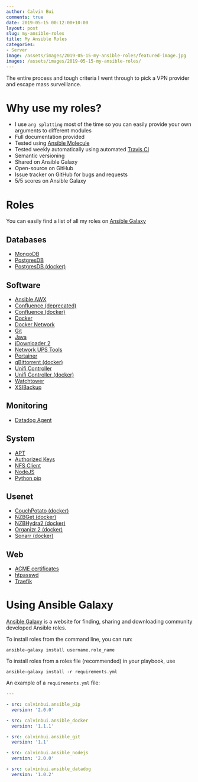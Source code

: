 ```yaml
---
author: Calvin Bui
comments: true
date: 2019-05-15 00:12:00+10:00
layout: post
slug: my-ansible-roles
title: My Ansible Roles
categories:
- Server
image: /assets/images/2019-05-15-my-ansible-roles/featured-image.jpg
images: /assets/images/2019-05-15-my-ansible-roles/
---
```


The entire process and tough criteria I went through to pick a VPN provider and escape mass surveillance.

<!-- more -->

# Why use my roles?
- I use `arg splatting` most of the time so you can easily provide your own arguments to different modules
- Full documentation provided
- Tested using [Ansible Molecule](https://github.com/ansible/molecule)
- Tested weekly automatically using automated [Travis CI](https://travis-ci.com/)
- Semantic versioning
- Shared on Ansible Galaxy
- Open-source on GitHub
- Issue tracker on GitHub for bugs and requests
- 5/5 scores on Ansible Galaxy

# Roles
You can easily find a list of all my roles on [Ansible Galaxy](https://galaxy.ansible.com/calvinbui)

## Databases
- [MongoDB](https://galaxy.ansible.com/calvinbui/ansible_mongodb)
- [PostgresDB](https://galaxy.ansible.com/calvinbui/ansible-postgres)
- [PostgresDB (docker)](https://galaxy.ansible.com/calvinbui/ansible-postgres-docker)

## Software
- [Ansible AWX](https://galaxy.ansible.com/calvinbui/ansible_awx)
- [Confluence (deprecated)](https://galaxy.ansible.com/calvinbui/ansible-confluence)
- [Confluence (docker)](https://galaxy.ansible.com/calvinbui/ansible-confluence-docker)
- [Docker](https://galaxy.ansible.com/calvinbui/ansible_docker)
- [Docker Network](https://galaxy.ansible.com/calvinbui/ansible_docker_network)
- [Git](https://galaxy.ansible.com/calvinbui/ansible_git)
- [Java](https://galaxy.ansible.com/calvinbui/ansible_java)
- [jDownloader 2](https://galaxy.ansible.com/calvinbui/ansible_jdownloader_docker)
- [Network UPS Tools](https://galaxy.ansible.com/calvinbui/ansible_nut)
- [Portainer](https://galaxy.ansible.com/calvinbui/ansible_portainer)
- [qBittorrent (docker)](https://galaxy.ansible.com/calvinbui/ansible_qbittorrent_docker)
- [Unifi Controller](https://galaxy.ansible.com/calvinbui/ansible-unifi)
- [Unifi Controller (docker)](https://galaxy.ansible.com/calvinbui/ansible_unifi_docker)
- [Watchtower](https://galaxy.ansible.com/calvinbui/ansible_watchtower)
- [XSIBackup](https://galaxy.ansible.com/calvinbui/ansible_xsibackup)

## Monitoring
- [Datadog Agent](https://galaxy.ansible.com/calvinbui/ansible_datadog)

## System
- [APT](https://galaxy.ansible.com/calvinbui/ansible_apt)
- [Authorized Keys](https://galaxy.ansible.com/calvinbui/ansible_authorized_keys)
- [NFS Client](https://galaxy.ansible.com/calvinbui/ansible_nfs_client)
- [NodeJS](https://galaxy.ansible.com/calvinbui/ansible_nodejs)
- [Python pip](https://galaxy.ansible.com/calvinbui/ansible_pip)

## Usenet
- [CouchPotato (docker)](https://galaxy.ansible.com/calvinbui/ansible_couchpotato_docker)
- [NZBGet (docker)](https://galaxy.ansible.com/calvinbui/ansible_nzbget_docker)
- [NZBHydra2 (docker)](https://galaxy.ansible.com/calvinbui/ansible_nzbhydra_docker)
- [Organizr 2 (docker)](https://galaxy.ansible.com/calvinbui/ansible_organizr_docker)
- [Sonarr (docker)](https://galaxy.ansible.com/calvinbui/ansible_sonarr_docker)

## Web
- [ACME certificates](https://galaxy.ansible.com/calvinbui/ansible_acme_certificates)
- [htpasswd](https://galaxy.ansible.com/calvinbui/ansible_htpasswd)
- [Traefik](https://galaxy.ansible.com/calvinbui/ansible_traefik)

# Using Ansible Galaxy

[Ansible Galaxy](https://galaxy.ansible.com/home) is a website for finding, sharing and downloading community developed Ansible roles.

To install roles from the command line, you can run:

`ansible-galaxy install username.role_name`

To install roles from a roles file (recommended) in your playbook, use

`ansible-galaxy install -r requirements.yml`

An example of a `requirements.yml` file:

```yaml
---

- src: calvinbui.ansible_pip
  version: '2.0.0'

- src: calvinbui.ansible_docker
  version: '1.1.1'

- src: calvinbui.ansible_git
  version: '1.1'

- src: calvinbui.ansible_nodejs
  version: '2.0.0'

- src: calvinbui.ansible_datadog
  version: '1.0.2'
```
